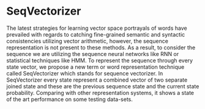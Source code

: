 # SeqVectorizer
The latest strategies for learning vector space portrayals of words have prevailed with regards to catching fine-grained semantic and syntactic consistencies utilizing vector arithmetic, however, the sequence representation is not present to these methods. As a result, to consider the sequence we are utilizing the sequence neural networks like RNN or statistical techniques like HMM. To represent the sequence through every state vector, we propose a new term or word representation technique called SeqVectorizer which stands for sequence vectorizer. In SeqVectorizer every state represent a combined vector of two separate joined state and these are the previous sequence state and the current state probability. Comparing with other representation systems, it shows a state of the art performance on some testing data-sets.

